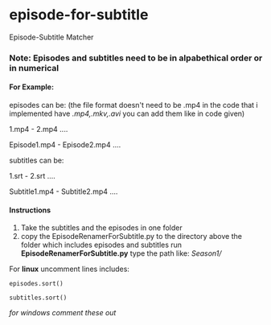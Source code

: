 # episode-for-subtitle
Episode-Subtitle Matcher

### **Note:** Episodes and subtitles need to be in alpabethical order or in numerical

#### For Example:

episodes can be: (the file format doesn't need to be .mp4 in the code that i implemented have *.mp4,.mkv,.avi* you can add them like in code given)

1.mp4 - 2.mp4 ....

Episode1.mp4 - Episode2.mp4 ....

subtitles can be:

1.srt - 2.srt ....

Subtitle1.mp4 - Subtitle2.mp4 ....

#### Instructions

1. Take the subtitles and the episodes in one folder
2. copy the EpisodeRenamerForSubtitle.py to the directory above the folder which includes episodes and subtitles
run **EpisodeRenamerForSubtitle.py**
type the path like:
*Season1/*

For **linux** uncomment lines includes:

```
episodes.sort()

subtitles.sort()
```

*for windows comment these out*
